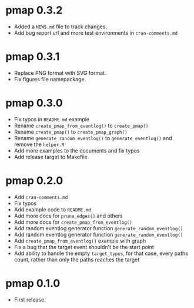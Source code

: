 # pmap 0.3.2

* Added a `NEWS.md` file to track changes.
* Add bug report url and more test environments in `cran-comments.md`

# pmap 0.3.1

* Replace PNG format with SVG format.
* Fix figures file namepackage.

# pmap 0.3.0

* Fix typos in `README.md` example
* Rename `create_pmap_from_eventlog()` to `create_pmap()`
* Rename `create_pmap()` to `create_pmap_graph()`
* Rename `generate_random_eventlog()` to `generate_eventlog()` and remove the `helper.R`
* Add more examples to the documents and fix typos
* Add release target to Makefile

# pmap 0.2.0

* Add `cran-comments.md`
* Fix typos
* Add example code to `README.md`
* Add more docs for `prune_edges()` and others
* Add more docs for `create_pmap_from_eventlog()`
* Add random eventlog generator function `generate_random_eventlog()`
* Add random eventlog generator function `generate_random_eventlog()`
* Add `create_pmap_from_eventlog()` example with graph
* Fix a bug that the target event shouldn't be the start point
* Add ability to handle the empty `target_types`, for that case, every paths count, rather than only the paths reaches the target

# pmap 0.1.0

* First release.